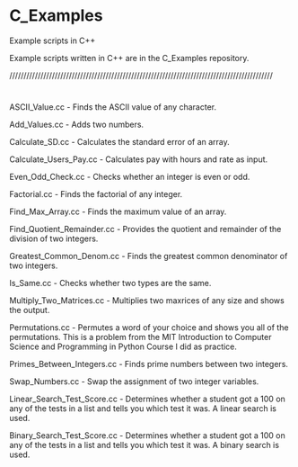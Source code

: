 # C_Examples
Example scripts in C++


Example scripts written in C++ are in the C_Examples repository. 

/////////////////////////////////////////////////////////////////////////////////////////////

#

ASCII_Value.cc - Finds the ASCII value of any character.

Add_Values.cc - Adds two numbers. 

Calculate_SD.cc - Calculates the standard error of an array.

Calculate_Users_Pay.cc - Calculates pay with hours and rate as input.

Even_Odd_Check.cc - Checks whether an integer is even or odd. 

Factorial.cc - Finds the factorial of any integer.

Find_Max_Array.cc - Finds the maximum value of an array. 

Find_Quotient_Remainder.cc - Provides the quotient and remainder of the division of two integers.

Greatest_Common_Denom.cc - Finds the greatest common denominator of two integers.

Is_Same.cc - Checks whether two types are the same.

Multiply_Two_Matrices.cc - Multiplies two maxrices of any size and shows the output.

Permutations.cc - Permutes a word of your choice and shows you all of the permutations. This is a problem from the MIT Introduction to Computer Science and Programming in Python Course I did as practice.

Primes_Between_Integers.cc - Finds prime numbers between two integers. 

Swap_Numbers.cc - Swap the assignment of two integer variables. 

Linear_Search_Test_Score.cc - Determines whether a student got a 100 on any of the tests in a list and tells you which test it was. A linear search is used.

Binary_Search_Test_Score.cc - Determines whether a student got a 100 on any of the tests in a list and tells you which test it was. A binary search is used.




